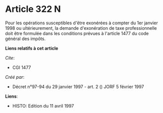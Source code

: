 # Article 322 N

Pour les opérations susceptibles d'être exonérées à compter du 1er janvier 1998 ou ultérieurement, la demande d'exonération
de taxe professionnelle doit être formulée dans les conditions prévues à l'article 1477 du code général des impôts.

**Liens relatifs à cet article**

_Cite_:

  - CGI 1477

_Créé par_:

  - Décret n°97-94 du 29 janvier 1997 - art. 2 () JORF 5 février 1997

**Liens**:

  - HISTO: Edition du 11 avril 1997
